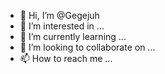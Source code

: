- 👋 Hi, I’m @Gegejuh
- 👀 I’m interested in ...
- 🌱 I’m currently learning ...
- 💞️ I’m looking to collaborate on ...
- 📫 How to reach me ...

<!---
Gegejuh/Gegejuh is a ✨ special ✨ repository because its `README.md` (this file) appears on your GitHub profile.
You can click the Preview link to take a look at your changes.
--->
